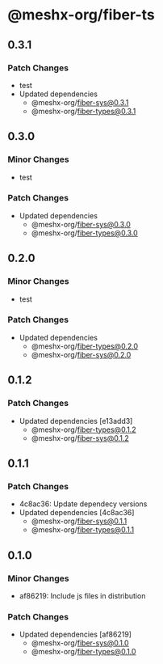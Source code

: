 # @meshx-org/fiber-ts

## 0.3.1

### Patch Changes

- test
- Updated dependencies
  - @meshx-org/fiber-sys@0.3.1
  - @meshx-org/fiber-types@0.3.1

## 0.3.0

### Minor Changes

- test

### Patch Changes

- Updated dependencies
  - @meshx-org/fiber-sys@0.3.0
  - @meshx-org/fiber-types@0.3.0

## 0.2.0

### Minor Changes

- test

### Patch Changes

- Updated dependencies
  - @meshx-org/fiber-types@0.2.0
  - @meshx-org/fiber-sys@0.2.0

## 0.1.2

### Patch Changes

- Updated dependencies [e13add3]
  - @meshx-org/fiber-types@0.1.2
  - @meshx-org/fiber-sys@0.1.2

## 0.1.1

### Patch Changes

- 4c8ac36: Update dependecy versions
- Updated dependencies [4c8ac36]
  - @meshx-org/fiber-sys@0.1.1
  - @meshx-org/fiber-types@0.1.1

## 0.1.0

### Minor Changes

- af86219: Include js files in distribution

### Patch Changes

- Updated dependencies [af86219]
  - @meshx-org/fiber-sys@0.1.0
  - @meshx-org/fiber-types@0.1.0
